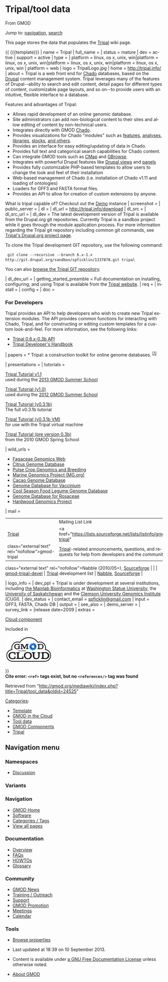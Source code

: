 <div id="mw-page-base" class="noprint">

</div>

<div id="mw-head-base" class="noprint">

</div>

<div id="content" class="mw-body" role="main">

<span id="top"></span>

<div id="mw-js-message" style="display:none;">

</div>



# <span dir="auto">Tripal/tool data</span>

<div id="bodyContent">

<div id="siteSub">

From GMOD

</div>

<div id="contentSub">

</div>

<div id="jump-to-nav" class="mw-jump">

Jump to: [navigation](#mw-navigation), [search](#p-search)

</div>

<div id="mw-content-text" class="mw-content-ltr" lang="en" dir="ltr">

  
This page stores the data that populates the
[Tripal](../Tripal.1 "Tripal") wiki page.

  

{{ {{{template}}} \| name = Tripal \| full_name = \| status = mature \|
dev = active \| support = active \| type = \| platform = linux, os x,
unix, win\|platform = linux, os x, unix, win\|platform = linux, os x,
unix, win\|platform = linux, os x, unix, win \| platform = web \| logo =
TripalLogo.jpg \| home =
<a href="http://tripal.info/" class="external free"
rel="nofollow">http://tripal.info/</a> \| about = Tripal is a web front
end for <a href="../Chado" class="mw-redirect" title="Chado">Chado</a>
databases, based on the
<a href="http://www.drupal.org" class="external text"
rel="nofollow">Drupal</a> content management system. Tripal leverages
many of the features of Drupal--ability to search and edit content,
detail pages for different types of content, customizable page layouts,
and so on--to provide users with an intuitive, flexible interface to a
database.

Features and advantages of Tripal:

- Allows rapid development of an online genomic database.
- Site administrators can add non-biological content to their sites and
  allow editing of content by non-technical users.
- Integrates directly with GMOD
  <a href="../Chado" class="mw-redirect" title="Chado">Chado</a>.
- Provides visualizations for Chado "modules" such as
  [features](../Chado_Sequence_Module "Chado Sequence Module"),
  [analyses](../Chado_Companalysis_Module "Chado Companalysis Module"),
  [libraries](../Chado_Library_Module "Chado Library Module"),
  [stocks](../Chado_Stock_Module "Chado Stock Module"), [and
  others](../Chado_Modules "Chado Modules").
- Provides an interface for easy editing/updating of data in Chado.
- Provides full text and categorical search capabilities for Chado
  content.
- Can integrate GMOD tools such as [CMap](../CMap.1 "CMap") and
  [GBrowse](../GBrowse.1 "GBrowse").
- Integrates with powerful Drupal features like
  <a href="http://drupal.org/project/views" class="external text"
  rel="nofollow">Drupal views</a> and
  <a href="http://drupal.org/project/panels" class="external text"
  rel="nofollow">panels</a>
- Provides fully customizable PHP-based templates to allow users to
  change the look and feel of their installation
- Web-based management of Chado (i.e. installation of Chado v1.11 and
  loading of ontologies)
- Loaders for GFF3 and FASTA format files.
- Provides an API to allow for creation of custom extensions by anyone.

What is tripal capable of? Checkout out the
<a href="http://tripal.gmod.oicr.on.ca/1.1/" class="external text"
rel="nofollow">Demo</a> instance \| screenshot = \| public_server = \|
dl = \| dl_url =
<a href="http://tripal.info/download" class="external free"
rel="nofollow">http://tripal.info/download</a> \| dl_src = \| dl_src_url
= \| dl_dev = The latest development version of Tripal is available from
the Drupal.org git repositories. Currently Tripal is a sandbox project
while it goes through the module application process. For more
information regarding the Tripal git repository including common git
commands, see
<a href="http://drupal.org/node/1337878/git-instructions/6.x-1.x"
class="external text" rel="nofollow">Tripal's Drupal.org project
page</a>.

To clone the Tripal development GIT repository, use the following
command:

     git clone --recursive --branch 6.x-1.x http://git.drupal.org/sandbox/spficklin/1337878.git tripal

You can also
<a href="http://drupalcode.org/sandbox/spficklin/1337878.git"
class="external text" rel="nofollow">browse the Tripal GIT
repository</a>.

  
\| dl_dev_url = \| getting_started_preamble = Full documentation on
installing, configuring, and using Tripal is available from the
<a href="http://tripal.info/documentation" class="external text"
rel="nofollow">Tripal website</a>. \| req = \| install = \| config = \|
doc =

### <span id="For_Developers" class="mw-headline">For Developers</span>

Tripal provides an API to help developers who wish to create new Tripal
extension modules. The API provides common functions for interacting
with Chado, Tripal, and for constructing or editing custom templates for
a custom look-and-feel. For more information, see the following links:

- <a href="http://tripal.sourceforge.net/docs/tripal-0.6x-0.3b/index.html"
  class="external text" rel="nofollow">Tripal 0.6.x-0.3b API</a>
- [Tripal Developer's
  Handbook](../Tripal_Developer's_Handbook "Tripal Developer's Handbook")

\| papers = \* Tripal: a construction toolkit for online genome
databases. <sup>[\[1\]](#cite_note-PMID:21959868-1)</sup>

\| presentations = \| tutorials =

[Tripal Tutorial v1.1](../Tripal_Tutorial_v1.1 "Tripal Tutorial v1.1")  
used during the [2013 GMOD Summer
School](../2013_GMOD_Summer_School "2013 GMOD Summer School")

[Tripal Tutorial (v1.0)](../Tripal_Tutorial_(v1.0) "Tripal Tutorial (v1.0)")  
used during the [2012 GMOD Summer
School](../2012_GMOD_Summer_School "2012 GMOD Summer School")

[Tripal Tutorial (v0.3.1b)](../Tripal_Tutorial_(v0.3.1b) "Tripal Tutorial (v0.3.1b)")  
The full v0.3.1b tutorial

[Tripal Tutorial (v0.3.1b VM)](../Tripal_Tutorial_(v0.3.1b_VM) "Tripal Tutorial (v0.3.1b VM)")  
for use with the Tripal virtual machine

[Tripal Tutorial (pre version 0.3b)](../Tripal_Tutorial_(pre_version_0.3b) "Tripal Tutorial (pre version 0.3b)")  
from the 2010 GMOD Spring School

\| wild_urls =

- <a href="http://www.fagaceae.org" class="external text"
  rel="nofollow">Fagaceae Genomics Web</a>
- <a href="http://www.citrusgenomedb.org/" class="external text"
  rel="nofollow">Citrus Genome Database</a>
- <a href="http://knowpulse2.usask.ca/portal" class="external text"
  rel="nofollow">Pulse Crop Genomics and Breeding</a>
- <a href="http://www.marinegenomics.org/" class="external text"
  rel="nofollow">Marine Genomics Project (MG.org)</a>
- <a href="http://www.cacaogenomedb.org/" class="external text"
  rel="nofollow">Cacao Genome Database</a>
- <a href="http://www.vaccinium.org/" class="external text"
  rel="nofollow">Genome Database for Vaccinium</a>
- <a href="http://www.gabcsfl.org/" class="external text"
  rel="nofollow">Cool Season Food Legume Genome Database</a>
- <a href="http://www.rosaceae.org/" class="external text"
  rel="nofollow">Genome Database for Rosaceae</a>
- <a href="http://www.hardwoodgenomics.org" class="external text"
  rel="nofollow">Hardwood Genomics Project</a>

\| mail =

|  |  |  |  |
|----|----|----|----|
|  | Mailing List Link | Description | Archive(s) |
| [Tripal](../Tripal.1 "Tripal") | <a href="https://lists.sourceforge.net/lists/listinfo/gmod-tripal"
class="external text" rel="nofollow">gmod-tripal</a> | [Tripal](../Tripal.1 "Tripal")-related announcements, questions, and requests for help from developers and the community. | <a href="http://gmod.827538.n3.nabble.com/Tripal-User-f815950.html"
class="external text" rel="nofollow">Nabble</a> (2010/05+), <a
href="http://sourceforge.net/mailarchive/forum.php?forum_name=gmod-tripal"
class="external text" rel="nofollow">Sourceforge</a> |
|  | <a href="https://lists.sourceforge.net/lists/listinfo/gmod-tripal-devel"
class="external text" rel="nofollow">gmod-tripal-devel</a> | [Tripal](../Tripal.1 "Tripal") development list | <a
href="http://gmod.827538.n3.nabble.com/Tripal-Development-f2471283.html"
class="external text" rel="nofollow">Nabble</a>, <a
href="http://sourceforge.net/mailarchive/forum.php?forum_name=gmod-tripal-devel"
class="external text" rel="nofollow">Sourceforge</a> |

\| logo_info = \| dev_ppl = Tripal is under development at several
institutions, including
<a href="http://www.bioinfo.wsu.edu" class="external text"
rel="nofollow">the Mainlab Bioinformatics</a> at
<a href="http://www.wsu.edu" class="external text"
rel="nofollow">Washington Statue University</a>, the
<a href="http://www.usask.ca/" class="external text"
rel="nofollow">University of Saskatchewan</a> and the
<a href="http://www.genome.clemson.edu/" class="external text"
rel="nofollow">Clemson University Genomics Institute</a> (CUGI). \|
dev_status = \| contact_email = spficklin@gmail.com \| input = GFF3,
FASTA, Chado DB \| output = \| see_also = \| demo_server = \|
survey_link = \|release date=2009 \| extras =

<div class="compBoxHdr">

[Cloud component](../Cloud.1 "Cloud")

</div>

Included in

<div class="center">

<div class="floatnone">

[<img
src="../../mediawiki/images/thumb/6/69/GitcLogo.png/150px-GitcLogo.png"
srcset="../../mediawiki/images/thumb/6/69/GitcLogo.png/225px-GitcLogo.png 1.5x, ../../mediawiki/images/thumb/6/69/GitcLogo.png/300px-GitcLogo.png 2x"
width="150" height="86" alt="Cloud component" />](../Cloud.1 "Cloud")

</div>

</div>

}}  
**Cite error: `<ref>` tags exist, but no `<references/>` tag was found**

</div>

<div class="printfooter">

Retrieved from
"<http://gmod.org/mediawiki/index.php?title=Tripal/tool_data&oldid=24525>"

</div>

<div id="catlinks" class="catlinks">

<div id="mw-normal-catlinks" class="mw-normal-catlinks">

[Categories](../Special:Categories "Special:Categories"):

- <a
  href="http://gmod.org/mediawiki/index.php?title=Category:Template&amp;action=edit&amp;redlink=1"
  class="new" title="Category:Template (page does not exist)">Template</a>
- [GMOD in the
  Cloud](../Category:GMOD_in_the_Cloud "Category:GMOD in the Cloud")
- [Tool data](../Category:Tool_data "Category:Tool data")
- [GMOD
  Components](../Category:GMOD_Components "Category:GMOD Components")
- [Tripal](../Category:Tripal "Category:Tripal")

</div>

</div>

<div class="visualClear">

</div>

</div>

</div>

<div id="mw-navigation">

## Navigation menu

<div id="mw-head">



<div id="left-navigation">

<div id="p-namespaces" class="vectorTabs" role="navigation"
aria-labelledby="p-namespaces-label">

### Namespaces


- <span id="ca-talk"><a
  href="http://gmod.org/mediawiki/index.php?title=Talk:Tripal/tool_data&amp;action=edit&amp;redlink=1"
  accesskey="t"
  title="Discussion about the content page [t]">Discussion</a></span>

</div>

<div id="p-variants" class="vectorMenu emptyPortlet" role="navigation"
aria-labelledby="p-variants-label">

### 

### Variants[](#)

<div class="menu">

</div>

</div>

</div>





</div>

</div>

</div>

<div id="mw-panel">

<div id="p-logo" role="banner">

<a href="../Main_Page"
style="background-image: url(../../images/GMOD-cogs.png);"
title="Visit the main page"></a>

</div>

<div id="p-Navigation" class="portal" role="navigation"
aria-labelledby="p-Navigation-label">

### Navigation

<div class="body">

- <span id="n-GMOD-Home">[GMOD Home](../Main_Page)</span>
- <span id="n-Software">[Software](../GMOD_Components)</span>
- <span id="n-Categories-.2F-Tags">[Categories /
  Tags](../Categories)</span>
- <span id="n-View-all-pages">[View all
  pages](../Special:AllPages)</span>

</div>

</div>

<div id="p-Documentation" class="portal" role="navigation"
aria-labelledby="p-Documentation-label">

### Documentation

<div class="body">

- <span id="n-Overview">[Overview](../Overview)</span>
- <span id="n-FAQs">[FAQs](../Category:FAQ)</span>
- <span id="n-HOWTOs">[HOWTOs](../Category:HOWTO)</span>
- <span id="n-Glossary">[Glossary](../Glossary)</span>

</div>

</div>

<div id="p-Community" class="portal" role="navigation"
aria-labelledby="p-Community-label">

### Community

<div class="body">

- <span id="n-GMOD-News">[GMOD News](../GMOD_News)</span>
- <span id="n-Training-.2F-Outreach">[Training /
  Outreach](../Training_and_Outreach)</span>
- <span id="n-Support">[Support](../Support)</span>
- <span id="n-GMOD-Promotion">[GMOD Promotion](../GMOD_Promotion)</span>
- <span id="n-Meetings">[Meetings](../Meetings)</span>
- <span id="n-Calendar">[Calendar](../Calendar)</span>

</div>

</div>

<div id="p-tb" class="portal" role="navigation"
aria-labelledby="p-tb-label">

### Tools

<div class="body">


- <span id="t-smwbrowselink"><a href="../Special%3ABrowse/Tripal-2Ftool_data" rel="smw-browse">Browse
  properties</a></span>


</div>

</div>

</div>

</div>

<div id="footer" role="contentinfo">

- <span id="footer-info-lastmod">Last updated at 18:39 on 10 September
  2013.</span>
<!-- - <span id="footer-info-viewcount">27,871 page views.</span> -->
- <span id="footer-info-copyright">Content is available under
  <a href="http://www.gnu.org/licenses/fdl-1.3.html" class="external"
  rel="nofollow">a GNU Free Documentation License</a> unless otherwise
  noted.</span>

<!-- -->

- <span id="footer-places-about">[About
  GMOD](../GMOD:About "GMOD:About")</span>

<!-- -->






</div>
